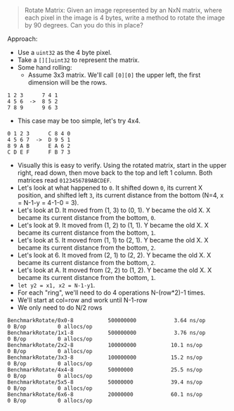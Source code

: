 > Rotate Matrix: Given an image represented by an NxN matrix, where each pixel in the image is 4 bytes, write a method to rotate the image by 90 degrees. Can you do this in place?

Approach:
- Use a `uint32` as the 4 byte pixel.
- Take a `[][]uint32` to represent the matrix.
- Some hand rolling:
  - Assume 3x3 matrix. We'll call `[0][0]` the upper left, the first dimension will be the rows.
```
1 2 3      7 4 1
4 5 6  ->  8 5 2
7 8 9      9 6 3
```
  - This case may be too simple, let's try 4x4.
```
0 1 2 3      C 8 4 0
4 5 6 7  ->  D 9 5 1
8 9 A B      E A 6 2
C D E F      F B 7 3
```
  - Visually this is easy to verify. Using the rotated matrix, start in the upper right, read down, then move back to the top and left 1 column. Both matrices read `0123456789ABCDEF`.
  - Let's look at what happened to `0`. It shifted down `0`, its current X position, and shifted left `3`, its current distance from the bottom (N=4, x = N-1-y = 4-1-0 = 3).
  - Let's look at D. It moved from (1, 3) to (0, 1). Y became the old X. X became its current distance from the bottom, `0`.
  - Let's look at 9. It moved from (1, 2) to (1, 1). Y became the old X. X became its current distance from the bottom, `1`.
  - Let's look at 5. It moved from (1, 1) to (2, 1). Y became the old X. X became its current distance from the bottom, `2`.
  - Let's look at 6. It moved from (2, 1) to (2, 2). Y became the old X. X became its current distance from the bottom, `2`.
  - Let's look at A. It moved from (2, 2) to (1, 2). Y became the old X. X became its current distance from the bottom, `1`.
  - `let y2 = x1, x2 = N-1-y1`.
  - For each "ring", we'll need to do 4 operations N-(row*2)-1 times.
  - We'll start at col=row and work until N-1-row
  - We only need to do N/2 rows

```
BenchmarkRotate/0x0-8         	500000000	         3.64 ns/op	       0 B/op	       0 allocs/op
BenchmarkRotate/1x1-8         	500000000	         3.76 ns/op	       0 B/op	       0 allocs/op
BenchmarkRotate/2x2-8         	100000000	        10.1 ns/op	       0 B/op	       0 allocs/op
BenchmarkRotate/3x3-8         	100000000	        15.2 ns/op	       0 B/op	       0 allocs/op
BenchmarkRotate/4x4-8         	50000000	        25.5 ns/op	       0 B/op	       0 allocs/op
BenchmarkRotate/5x5-8         	50000000	        39.4 ns/op	       0 B/op	       0 allocs/op
BenchmarkRotate/6x6-8         	20000000	        60.1 ns/op	       0 B/op	       0 allocs/op
```
